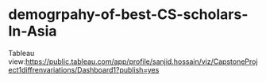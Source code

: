 # demogrpahy-of-best-CS-scholars-In-Asia

Tableau view:https://public.tableau.com/app/profile/sanjid.hossain/viz/CapstoneProject1diffrenvariations/Dashboard1?publish=yes